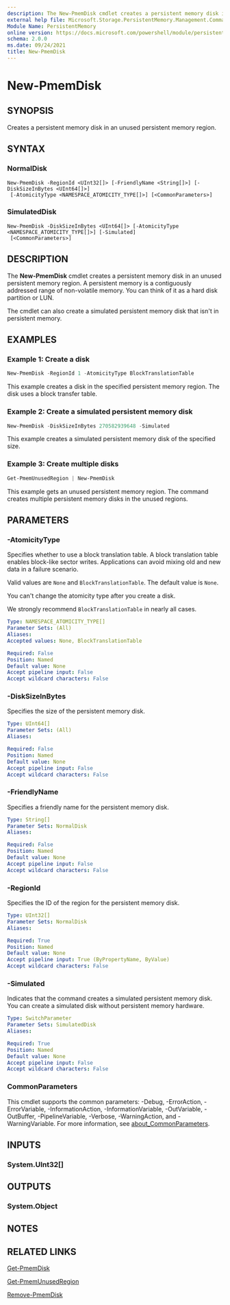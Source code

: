 ```yaml
---
description: The New-PmemDisk cmdlet creates a persistent memory disk in an unused persistent memory region or a simulated persistent memory disk.
external help file: Microsoft.Storage.PersistentMemory.Management.Commands.dll-Help.xml
Module Name: PersistentMemory
online version: https://docs.microsoft.com/powershell/module/persistentmemory/new-pmemdisk?view=windowsserver2022-ps&wt.mc_id=ps-gethelp
schema: 2.0.0
ms.date: 09/24/2021
title: New-PmemDisk
---
```


# New-PmemDisk

## SYNOPSIS
Creates a persistent memory disk in an unused persistent memory region.

## SYNTAX

### NormalDisk
```
New-PmemDisk -RegionId <UInt32[]> [-FriendlyName <String[]>] [-DiskSizeInBytes <UInt64[]>]
 [-AtomicityType <NAMESPACE_ATOMICITY_TYPE[]>] [<CommonParameters>]
```

### SimulatedDisk
```
New-PmemDisk -DiskSizeInBytes <UInt64[]> [-AtomicityType <NAMESPACE_ATOMICITY_TYPE[]>] [-Simulated]
 [<CommonParameters>]
```

## DESCRIPTION
The **New-PmemDisk** cmdlet creates a persistent memory disk in an unused persistent memory region.
A persistent memory is a contiguously addressed range of non-volatile memory.
You can think of it as a hard disk partition or LUN.

The cmdlet can also create a simulated persistent memory disk that isn't in persistent memory.

## EXAMPLES

### Example 1: Create a disk
```powershell
New-PmemDisk -RegionId 1 -AtomicityType BlockTranslationTable
```

This example creates a disk in the specified persistent memory region.
The disk uses a block transfer table.

### Example 2: Create a simulated persistent memory disk
```powershell
New-PmemDisk -DiskSizeInBytes 270582939648 -Simulated
```

This example creates a simulated persistent memory disk of the specified size.

### Example 3: Create multiple disks
```powershell
Get-PmemUnusedRegion | New-PmemDisk
```

This example gets an unused persistent memory region.
The command creates multiple persistent memory disks in the unused regions.

## PARAMETERS

### -AtomicityType
Specifies whether to use a block translation table.
A block translation table enables block-like sector writes.
Applications can avoid mixing old and new data in a failure scenario.

Valid values are `None` and `BlockTranslationTable`. The default value is `None`.

You can't change the atomicity type after you create a disk. 

We strongly recommend `BlockTranslationTable` in nearly all cases.

```yaml
Type: NAMESPACE_ATOMICITY_TYPE[]
Parameter Sets: (All)
Aliases:
Accepted values: None, BlockTranslationTable

Required: False
Position: Named
Default value: None
Accept pipeline input: False
Accept wildcard characters: False
```

### -DiskSizeInBytes
Specifies the size of the persistent memory disk.

```yaml
Type: UInt64[]
Parameter Sets: (All)
Aliases:

Required: False
Position: Named
Default value: None
Accept pipeline input: False
Accept wildcard characters: False
```

### -FriendlyName
Specifies a friendly name for the persistent memory disk.

```yaml
Type: String[]
Parameter Sets: NormalDisk
Aliases:

Required: False
Position: Named
Default value: None
Accept pipeline input: False
Accept wildcard characters: False
```

### -RegionId
Specifies the ID of the region for the persistent memory disk.

```yaml
Type: UInt32[]
Parameter Sets: NormalDisk
Aliases:

Required: True
Position: Named
Default value: None
Accept pipeline input: True (ByPropertyName, ByValue)
Accept wildcard characters: False
```

### -Simulated
Indicates that the command creates a simulated persistent memory disk.
You can create a simulated disk without persistent memory hardware.

```yaml
Type: SwitchParameter
Parameter Sets: SimulatedDisk
Aliases:

Required: True
Position: Named
Default value: None
Accept pipeline input: False
Accept wildcard characters: False
```

### CommonParameters
This cmdlet supports the common parameters: -Debug, -ErrorAction, -ErrorVariable, -InformationAction, -InformationVariable, -OutVariable, -OutBuffer, -PipelineVariable, -Verbose, -WarningAction, and -WarningVariable. For more information, see [about_CommonParameters](https://go.microsoft.com/fwlink/?LinkID=113216).

## INPUTS

### System.UInt32[]

## OUTPUTS

### System.Object

## NOTES

## RELATED LINKS

[Get-PmemDisk](Get-PmemDisk.md)

[Get-PmemUnusedRegion](Get-PmemUnusedRegion.md)

[Remove-PmemDisk](Remove-PmemDisk.md)
